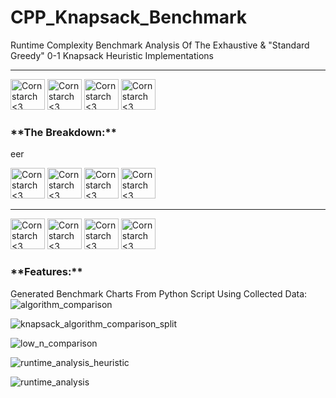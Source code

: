 # CPP_Knapsack_Benchmark
Runtime Complexity Benchmark Analysis Of The Exhaustive &amp; "Standard Greedy"  0-1 Knapsack Heuristic Implementations

----------------------------------------------

<img src="https://github.com/user-attachments/assets/a8c068c0-df80-48e9-95ab-c9bfdb853b25" alt="Cornstarch <3" width="55" height="49"> <img src="https://github.com/user-attachments/assets/a8c068c0-df80-48e9-95ab-c9bfdb853b25" alt="Cornstarch <3" width="55" height="49"> <img src="https://github.com/user-attachments/assets/a8c068c0-df80-48e9-95ab-c9bfdb853b25" alt="Cornstarch <3" width="55" height="49"> <img src="https://github.com/user-attachments/assets/a8c068c0-df80-48e9-95ab-c9bfdb853b25" alt="Cornstarch <3" width="55" height="49">



<h3>**The Breakdown:**</h3>

eer

<img src="https://github.com/Kingerthanu/CPP_GLSL_Mandelbrot_Pt2_TickFidelity/assets/76754592/5a500dfd-7e30-40ea-9912-05faaa71dcdf" alt="Cornstarch <3" width="55" height="49"> <img src="https://github.com/Kingerthanu/CPP_GLSL_Mandelbrot_Pt2_TickFidelity/assets/76754592/5a500dfd-7e30-40ea-9912-05faaa71dcdf" alt="Cornstarch <3" width="55" height="49"> <img src="https://github.com/Kingerthanu/CPP_GLSL_Mandelbrot_Pt2_TickFidelity/assets/76754592/5a500dfd-7e30-40ea-9912-05faaa71dcdf" alt="Cornstarch <3" width="55" height="49"> <img src="https://github.com/Kingerthanu/CPP_GLSL_Mandelbrot_Pt2_TickFidelity/assets/76754592/5a500dfd-7e30-40ea-9912-05faaa71dcdf" alt="Cornstarch <3" width="55" height="49"> 

----------------------------------------------

<img src="https://github.com/Kingerthanu/CPP_GLSL_Mandelbrot_Pt2_TickFidelity/assets/76754592/91b53912-4062-4d35-99da-da91c685ba0a" alt="Cornstarch <3" width="55" height="49"> <img src="https://github.com/Kingerthanu/CPP_GLSL_Mandelbrot_Pt2_TickFidelity/assets/76754592/91b53912-4062-4d35-99da-da91c685ba0a" alt="Cornstarch <3" width="55" height="49"> <img src="https://github.com/Kingerthanu/CPP_GLSL_Mandelbrot_Pt2_TickFidelity/assets/76754592/91b53912-4062-4d35-99da-da91c685ba0a" alt="Cornstarch <3" width="55" height="49"> <img src="https://github.com/Kingerthanu/CPP_GLSL_Mandelbrot_Pt2_TickFidelity/assets/76754592/91b53912-4062-4d35-99da-da91c685ba0a" alt="Cornstarch <3" width="55" height="49"> 


<h3>**Features:**</h3>

Generated Benchmark Charts From Python Script Using Collected Data:
![algorithm_comparison](https://github.com/user-attachments/assets/d6297d24-06dd-43b3-ba97-4cccfdc59476)

![knapsack_algorithm_comparison_split](https://github.com/user-attachments/assets/28fefa31-6856-4a5e-b491-dc36a61b6550)

![low_n_comparison](https://github.com/user-attachments/assets/379f939f-4d5b-4bee-b062-bd0090fdff19)

![runtime_analysis_heuristic](https://github.com/user-attachments/assets/840c5d62-99a5-4075-a423-1fea90fbbf82)

![runtime_analysis](https://github.com/user-attachments/assets/2973feea-065f-4349-8feb-7fcd90b3d456)

